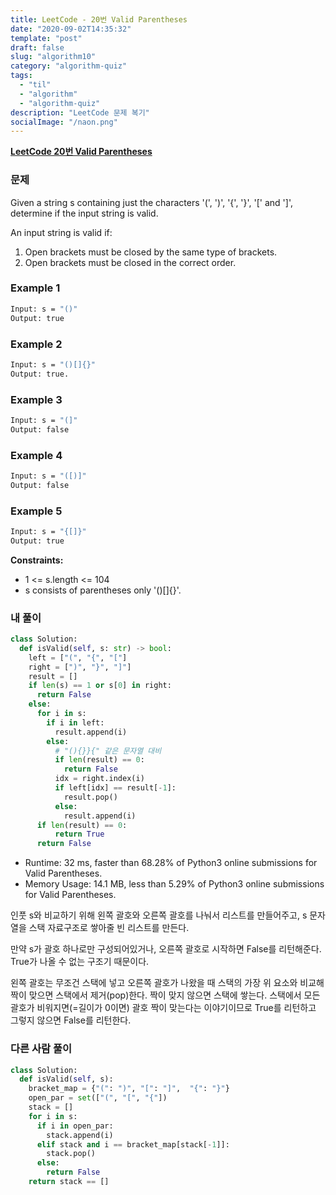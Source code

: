```yaml
---
title: LeetCode - 20번 Valid Parentheses
date: "2020-09-02T14:35:32"
template: "post"
draft: false
slug: "algorithm10"
category: "algorithm-quiz"
tags:
  - "til"
  - "algorithm"
  - "algorithm-quiz"
description: "LeetCode 문제 복기"
socialImage: "/naon.png"
---
```


**[LeetCode 20번 Valid Parentheses](https://leetcode.com/problems/valid-parentheses/)**

### 문제
Given a string s containing just the characters '(', ')', '{', '}', '[' and ']', determine if the input string is valid.

An input string is valid if:

1. Open brackets must be closed by the same type of brackets.
2. Open brackets must be closed in the correct order.

### Example 1
```bash
Input: s = "()"
Output: true
```

### Example 2
```bash
Input: s = "()[]{}"
Output: true.
```

### Example 3
```bash
Input: s = "(]"
Output: false
```

### Example 4
```bash
Input: s = "([)]"
Output: false
```

### Example 5
```bash
Input: s = "{[]}"
Output: true
```

**Constraints:**

- 1 <= s.length <= 104
- s consists of parentheses only '()[]{}'.

### 내 풀이
```python
class Solution:
  def isValid(self, s: str) -> bool:
    left = ["(", "{", "["]
    right = [")", "}", "]"]
    result = []
    if len(s) == 1 or s[0] in right:
      return False
    else:
      for i in s:
        if i in left:
          result.append(i)
        else:
          # "(){}}{" 같은 문자열 대비 
          if len(result) == 0:
            return False
          idx = right.index(i)
          if left[idx] == result[-1]:
            result.pop()
          else:
            result.append(i)
      if len(result) == 0:
          return True
      return False
```
- Runtime: 32 ms, faster than 68.28% of Python3 online submissions for Valid Parentheses.
- Memory Usage: 14.1 MB, less than 5.29% of Python3 online submissions for Valid Parentheses.

인풋 s와 비교하기 위해 왼쪽 괄호와 오른쪽 괄호를 나눠서 리스트를 만들어주고, s 문자열을 스택 자료구조로 쌓아줄 빈 리스트를 만든다.

만약 s가 괄호 하나로만 구성되어있거나, 오른쪽 괄호로 시작하면 False를 리턴해준다. True가 나올 수 없는 구조기 때문이다.

왼쪽 괄호는 무조건 스택에 넣고 오른쪽 괄호가 나왔을 때 스택의 가장 위 요소와 비교해 짝이 맞으면 스택에서 제거(pop)한다. 짝이 맞지 않으면 스택에 쌓는다. 스택에서 모든 괄호가 비워지면(=길이가 0이면) 괄호 짝이 맞는다는 이야기이므로 True를 리턴하고 그렇지 않으면 False를 리턴한다.

### 다른 사람 풀이

```python
class Solution:
  def isValid(self, s):
    bracket_map = {"(": ")", "[": "]",  "{": "}"}
    open_par = set(["(", "[", "{"])
    stack = []
    for i in s:
      if i in open_par:
        stack.append(i)
      elif stack and i == bracket_map[stack[-1]]:
        stack.pop()
      else:
        return False
    return stack == []
```